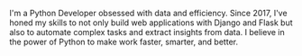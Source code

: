 I'm a Python Developer obsessed with data and efficiency. Since 2017, I've honed my skills to not only build web applications with Django and Flask but also to automate complex tasks and extract insights from data. I believe in the power of Python to make work faster, smarter, and better.

